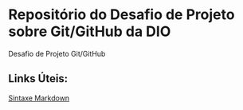 # Repositório do Desafio de Projeto sobre Git/GitHub da DIO
Desafio de Projeto Git/GitHub

## Links Úteis:
[Sintaxe Markdown](https://www.markdownguide.org/basic-syntax/)
